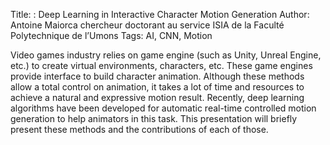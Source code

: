 Title: : Deep Learning in Interactive Character Motion Generation 
Author: Antoine Maiorca  chercheur doctorant au service ISIA  de la Faculté Polytechnique de l’Umons
Tags: AI, CNN, Motion

Video games industry relies on game engine (such as Unity, Unreal Engine, etc.) to create virtual environments, characters, etc. These game engines provide interface to build character animation. Although these methods allow a total control on animation, it takes a lot of time and resources to achieve a natural and expressive motion result. Recently, deep learning algorithms have been developed for automatic real-time controlled motion generation to help animators in this task. This presentation will briefly present these methods and the contributions of each of those.
